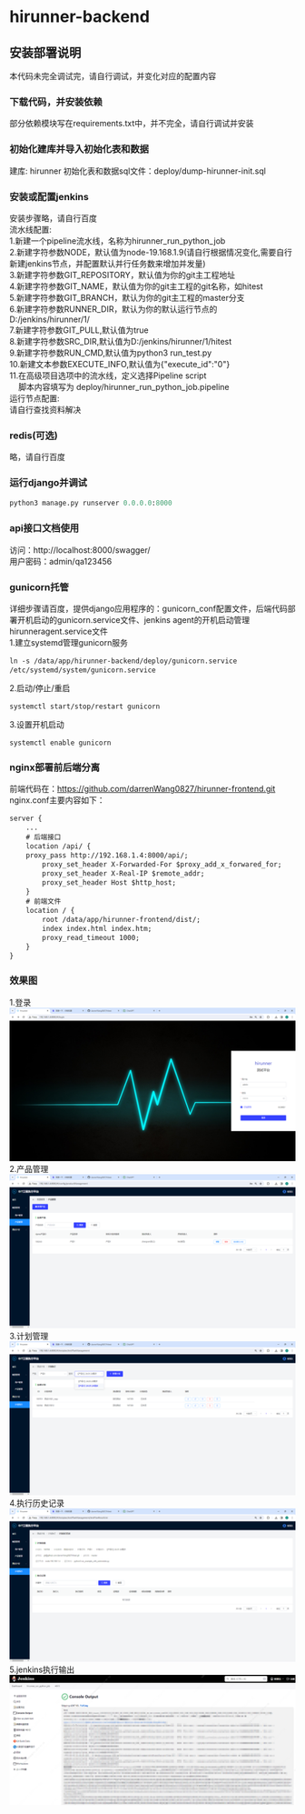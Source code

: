 # hirunner-backend

## 安装部署说明  
本代码未完全调试完，请自行调试，并变化对应的配置内容
### 下载代码，并安装依赖
部分依赖模块写在requirements.txt中，并不完全，请自行调试并安装

### 初始化建库并导入初始化表和数据
建库: hirunner
初始化表和数据sql文件：deploy/dump-hirunner-init.sql


### 安装或配置jenkins  
安装步骤略，请自行百度  
流水线配置:  
1.新建一个pipeline流水线，名称为hirunner_run_python_job  
2.新建字符参数NODE，默认值为node-19.168.1.9(请自行根据情况变化,需要自行新建jenkins节点，并配置默认并行任务数来增加并发量)  
3.新建字符参数GIT_REPOSITORY，默认值为你的git主工程地址  
4.新建字符参数GIT_NAME，默认值为你的git主工程的git名称，如hitest  
5.新建字符参数GIT_BRANCH，默认为你的git主工程的master分支  
6.新建字符参数RUNNER_DIR，默认为你的默认运行节点的D:/jenkins/hirunner/1/  
7.新建字符参数GIT_PULL,默认值为true  
8.新建字符参数SRC_DIR,默认值为D:/jenkins/hirunner/1/hitest  
9.新建字符参数RUN_CMD,默认值为python3 run_test.py  
10.新建文本参数EXECUTE_INFO,默认值为{"execute_id":"0"}  
11.在高级项目选项中的流水线，定义选择Pipeline script  
&nbsp;&nbsp;&nbsp;&nbsp;脚本内容填写为  deploy/hirunner_run_python_job.pipeline  
运行节点配置:  
请自行查找资料解决


### redis(可选)
略，请自行百度  

### 运行django并调试
```python
python3 manage.py runserver 0.0.0.0:8000
```

### api接口文档使用
访问：http://localhost:8000/swagger/  
用户密码：admin/qa123456

### gunicorn托管  
详细步骤请百度，提供django应用程序的：gunicorn_conf配置文件，后端代码部署开机启动的gunicorn.service文件、jenkins agent的开机启动管理hirunneragent.service文件   
1.建立systemd管理gunicorn服务  
```shell
ln -s /data/app/hirunner-backend/deploy/gunicorn.service /etc/systemd/system/gunicorn.service
```  
2.启动/停止/重启
```shell
systemctl start/stop/restart gunicorn
```  
3.设置开机启动
```shell
systemctl enable gunicorn  
```
### nginx部署前后端分离  
前端代码在：https://github.com/darrenWang0827/hirunner-frontend.git  
nginx.conf主要内容如下：  
```shell
server {  
    ...  
    # 后端接口
    location /api/ {  
    proxy_pass http://192.168.1.4:8000/api/;  
        proxy_set_header X-Forwarded-For $proxy_add_x_forwared_for;  
        proxy_set_header X-Real-IP $remote_addr;  
        proxy_set_header Host $http_host;
    }  
    # 前端文件
    location / {  
        root /data/app/hirunner-frontend/dist/;  
        index index.html index.htm;  
        proxy_read_timeout 1000;  
    }  
}
```
### 效果图  
1.登录  
![pics](README/login.png)
2.产品管理  
![pics](README/product.png)  
3.计划管理  
![pics](README/testplanL.png) 
4.执行历史记录  
![pics](README/history.png)
5.jenkins执行输出
![pics](README/jenkins.png)